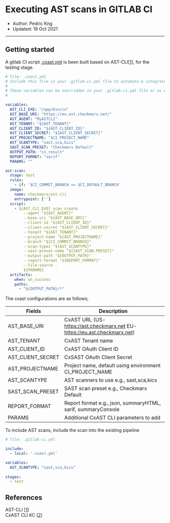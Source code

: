 # Executing AST scans in GITLAB CI

- Author: Pedric Kng
- Updated: 19 Oct 2021

---
## Getting started

A gitlab CI script [.cxast.yml](.cxast.yml) is been built based on AST-CLI[[1]], for the testing stage.

```yml
# file: .cxast.yml
# Include this file in your .gitlab-ci.yml file to automate & integrate Checkmarx security scans.
#
# These variables can be overridden in your .gitlab-ci.yml file or as envionrment variables.
#

variables:
  AST_CLI_EXE: "/app/bin/cx"
  AST_BASE_URI: "https://eu.ast.checkmarx.net/"
  AST_AGENT: "MyASTCLI"
  AST_TENANT: "${AST_TENANT}"
  AST_CLIENT_ID: "${AST_CLIENT_ID}"
  AST_CLIENT_SECRET: "${AST_CLIENT_SECRET}"
  AST_PROJECTNAME: "$CI_PROJECT_NAME"
  AST_SCANTYPE: "sast,sca,kics"
  SAST_SCAN_PRESET: "Checkmarx Default"
  OUTPUT_PATH: "cx_result"
  REPORT_FORMAT: "sarif"
  PARAMS: ""

ast-scan:
  stage: test
  rules:
    - if: '$CI_COMMIT_BRANCH == $CI_DEFAULT_BRANCH'
  image:
    name: checkmarx/ast-cli
    entrypoint: ['']
  script:
    - ${AST_CLI_EXE} scan create 
        --agent "${AST_AGENT}" 
        --base-uri "${AST_BASE_URI}" 
        --client-id "${AST_CLIENT_ID}" 
        --client-secret "${AST_CLIENT_SECRET}" 
        --tenant "${AST_TENANT}" 
        --project-name "${AST_PROJECTNAME}" 
        --branch "${CI_COMMIT_BRANCH}" 
        --scan-types "${AST_SCANTYPE}" 
        --sast-preset-name "${SAST_SCAN_PRESET}" 
        --output-path "${OUTPUT_PATH}" 
        --report-format "${REPORT_FORMAT}" 
        --file-source . 
        ${PARAMS}
  artifacts:
    when: on_success
    paths:
      - "${OUTPUT_PATH}/*"
```

The cxast configurations are as follows;

| Fields        | Description   |
| ------------- |---------------|
| AST_BASE_URI  | CxAST URL (US-https://ast.checkmarx.net EU-https://eu.ast.checkmarx.net) |
| AST_TENANT    | CxAST Tenant name |
| AST_CLIENT_ID | CxAST OAuth Client ID |
| AST_CLIENT_SECRET | CxSAST OAuth Client Secret |
| AST_PROJECTNAME | Project name, default using environment CI_PROJECT_NAME |
| AST_SCANTYPE | AST scanners to use e.g., sast,sca,kics |
| SAST_SCAN_PRESET | SAST scan preset e.g., Checkmarx Default |
| REPORT_FORMAT | Report format e.g., json, summaryHTML, sarif, summaryConsole |
| PARAMS | Additional CxAST CLI parameters to add|

To include AST scans, include the scan into the existing pipeline

```yml
# file: .gitlab-ci.yml 

include:
  - local: '.cxast.yml'

variables:
  AST_SCANTYPE: "sast,sca,kics"
  
stages:
  - test
```

## References
AST-CLI [[1]]  
CxAST CLI KC [[2]]  

[1]: https://github.com/Checkmarx/ast-cli "AST-CLI"
[2]: https://checkmarx.atlassian.net/wiki/spaces/AST/pages/2445443121/CLI+Tool "CxAST CLI KC"
